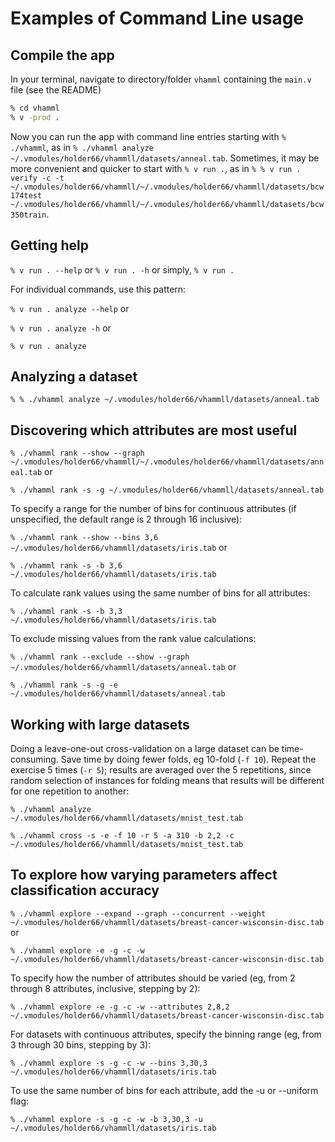 # Examples of Command Line usage

## Compile the app
In your terminal, navigate to directory/folder `vhamml` containing the `main.v` file
(see the README)
```sh
% cd vhamml
% v -prod .
```

Now you can run the app with command line entries starting with `% ./vhamml`, 
as in `% ./vhamml analyze ~/.vmodules/holder66/vhammll/datasets/anneal.tab`.
Sometimes, it may be more convenient and quicker to start with `% v run .`, as in
`% % v run . verify -c -t ~/.vmodules/holder66/vhammll/~/.vmodules/holder66/vhammll/datasets/bcw174test ~/.vmodules/holder66/vhammll/~/.vmodules/holder66/vhammll/datasets/bcw350train`.

## Getting help
`% v run . --help` or
`% v run . -h` or simply, 
`% v run .`

For individual commands, use this pattern:

`% v run . analyze --help` or

`% v run . analyze -h` or 

`% v run . analyze`

## Analyzing a dataset
`% % ./vhamml analyze ~/.vmodules/holder66/vhammll/datasets/anneal.tab`

## Discovering which attributes are most useful
`% ./vhamml rank --show --graph ~/.vmodules/holder66/vhammll/~/.vmodules/holder66/vhammll/datasets/anneal.tab` or

`% ./vhamml rank -s -g ~/.vmodules/holder66/vhammll/datasets/anneal.tab`

To specify a range for the number of bins for continuous attributes (if unspecified, the default range is 2 through 16 inclusive):

`% ./vhamml rank --show --bins 3,6 ~/.vmodules/holder66/vhammll/datasets/iris.tab` or 

`% ./vhamml rank -s -b 3,6 ~/.vmodules/holder66/vhammll/datasets/iris.tab`

To calculate rank values using the same number of bins for all attributes:

`% ./vhamml rank -s -b 3,3 ~/.vmodules/holder66/vhammll/datasets/iris.tab`

To exclude missing values from the rank value calculations:

`% ./vhamml rank --exclude --show --graph ~/.vmodules/holder66/vhammll/datasets/anneal.tab` or 

`% ./vhamml rank -s -g -e ~/.vmodules/holder66/vhammll/datasets/anneal.tab`

## Working with large datasets
Doing a leave-one-out cross-validation on a large dataset can be time-consuming. Save time by doing fewer folds, eg 10-fold (`-f 10`). Repeat the exercise 5 times (`-r 5`); results are averaged over the 5 repetitions, since random selection of instances for folding means that results will be different for one repetition to another:

`% ./vhamml analyze ~/.vmodules/holder66/vhammll/datasets/mnist_test.tab`

`% ./vhamml cross -s -e -f 10 -r 5 -a 310 -b 2,2 -c ~/.vmodules/holder66/vhammll/datasets/mnist_test.tab`

## To explore how varying parameters affect classification accuracy
`% ./vhamml explore --expand --graph --concurrent --weight ~/.vmodules/holder66/vhammll/datasets/breast-cancer-wisconsin-disc.tab` or

`% ./vhamml explore -e -g -c -w ~/.vmodules/holder66/vhammll/datasets/breast-cancer-wisconsin-disc.tab`

To specify how the number of attributes should be varied (eg, from 2 through 8 attributes, inclusive, stepping by 2):

`% ./vhamml explore -e -g -c -w --attributes 2,8,2 ~/.vmodules/holder66/vhammll/datasets/breast-cancer-wisconsin-disc.tab`

For datasets with continuous attributes, specify the binning range (eg, from 3 through 30 bins, stepping by 3):

`% ./vhamml explore -s -g -c -w --bins 3,30,3 ~/.vmodules/holder66/vhammll/datasets/iris.tab`

To use the same number of bins for each attribute, add the -u or --uniform flag:

`% ./vhamml explore -s -g -c -w -b 3,30,3 -u ~/.vmodules/holder66/vhammll/datasets/iris.tab`

